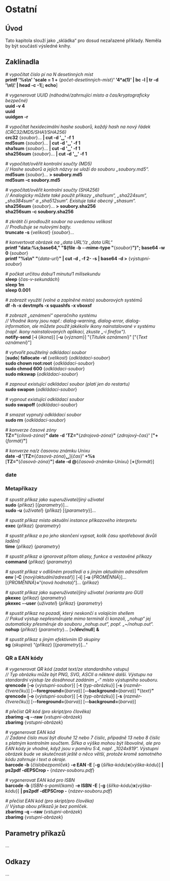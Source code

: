 <!--

Linux Kniha kouzel, kapitola Ostatní
Copyright (c) 2019 Singularis <singularis@volny.cz>

Toto dílo je dílem svobodné kultury; můžete ho šířit a modifikovat pod
podmínkami licence Creative Commons Attribution-ShareAlike 4.0 International
vydané neziskovou organizací Creative Commons. Text licence je přiložený
k tomuto projektu nebo ho můžete najít na webové adrese:

https://creativecommons.org/licenses/by-sa/4.0/

-->

# Ostatní

## Úvod
Tato kapitola slouží jako „skládka“ pro dosud nezařazené příklady.
Neměla by být součástí výsledné knihy.

## Zaklínadla

*# vypočítat číslo pí na N desetinných míst*<br>
**printf '%s\\n' 'scale = 1 +** {*počet-desetinných-míst*}**' '4\*a(1)' \| bc -l \| tr -d '\\n\\\\' \| head -c -1**[**; echo**]

*# vygenerovat UUID (náhodné/zahrnující místo a čas/kryptograficky bezpečné)*<br>
**uuid -v 4**<br>
**uuid**<br>
**uuidgen -r**

*# vypočítat hexidecimální hashe souborů, každý hash na nový řádek (CRC32/MD5/SHA1/SHA256)*<br>
**crc32** {*soubor*}... **\| cut -d '&blank;' -f 1**<br>
**md5sum** {*soubor*}... **\| cut -d '&blank;' -f 1**<br>
**sha1sum** {*soubor*}... **\| cut -d '&blank;' -f 1**<br>
**sha256sum** {*soubor*}... **\| cut -d '&blank;' -f 1**

*# vypočítat/ověřit kontrolní součty (MD5)*<br>
*// Hashe souborů a jejich názvy se uloží do souboru „soubory.md5“.*<br>
**md5sum** {*soubor*}... **&gt; soubory.md5**<br>
**md5sum -c soubory.md5**

*# vypočítat/ověřit kontrolní součty (SHA256)*<br>
*// Analogicky můžete také použít příkazy „sha1sum“, „sha224sum“, „sha384sum“ a „sha512sum“. Existuje také obecný „shasum“.*<br>
**sha256sum** {*soubor*}... **&gt; soubory.sha256**<br>
**sha256sum -c soubory.sha256**

*# zkrátit či prodloužit soubor na uvedenou velikost*<br>
*// Prodlužuje se nulovými bajty.*<br>
**truncate -s** {*velikost*} {*soubor*}...

*# konvertovat obrázek na „data URL“/z „data URL“*<br>
**printf "data:%s;base64," "$(file -b \-\-mime-type "**{*soubor*}**")"; base64 -w 0** {*soubor*}<br>
**printf "%s\\n" "**{*data-url*}**" \| cut -d , -f 2- -s \| base64 -d &gt;** {*výstupní-soubor*}

*# počkat určitou dobu/1 minutu/1 milisekundu*<br>
**sleep** {*čas-v-sekundách*}<br>
**sleep 1m**<br>
**sleep 0.001**

*# zobrazit využití (volné a zaplněné místo) souborových systémů*<br>
**df -h -x devtmpfs -x squashfs -x vboxsf**
<!--
TODO: Vylepšit řazení; první pokus: | LC_ALL=C sort -k 6
-->

*# zobrazit „oznámení“ operačního systému*<br>
*// Vhodné ikony jsou např.: dialog-warning, dialog-error, dialog-information, ale můžete použít jakékoliv ikony nainstalované v systému (např. ikony nainstalovaných aplikací, zkuste „-i firefox“).*<br>
**notify-send** [**-i** {*ikona*}] [**-u** {*význam*}] "{*Titulek oznámení*}" ["{*Text oznámení*}"]

<!--
Kategorie: http://www.galago-project.org/specs/notification/0.9/x211.html
-->

*# vytvořit použitelný odkládací soubor*<br>
[**sudo**] **fallocate -vl** {*velikost*} {*odkládací-soubor*}<br>
**sudo chown root:root** {*odkládací-soubor*}<br>
**sudo chmod 600** {*odkládací-soubor*}<br>
**sudo mkswap** {*odkládací-soubor*}

*# zapnout existující odkládací soubor (platí jen do restartu)*<br>
**sudo swapon** {*odkládací-soubor*}

*# vypnout existující odkládací soubor*<br>
**sudo swapoff** {*odkládací-soubor*}

*# smazat vypnutý odkládací soubor*<br>
**sudo rm** {*odkládací-soubor*}

*# konverze časové zóny*<br>
**TZ="**{*cílová-zóna*}**" date -d 'TZ="**{*zdrojová-zóna*}**"** {*zdrojový-čas*}**'** [**"+**{*formát*}**"**]

*# konverze na/z časovou známku Unixu*<br>
**date -d '**[**TZ=**{*časová-zóna*}**&blank;**]{*čas*}**' +%s**<br>
[**TZ="**{*časová-zóna*}**"**] **date -d @**{*časová-známka-Unixu*} [**+**{*formát*}]

### date

### Metapříkazy

*# spustit příkaz jako superuživatel/jiný uživatel*<br>
**sudo** {*příkaz*} [{*parametry*}]...<br>
**sudo -u** {*uživatel*} {*příkaz*} [{*parametry*}]...

*# spustit příkaz místo aktuální instance příkazového interpretu*<br>
**exec** {*příkaz*} {*parametry*}

*# spustit příkaz a po jeho skončení vypsat, kolik času spotřeboval (kvůli ladění)*<br>
**time** {*příkaz*} {*parametry*}

*# spustit příkaz a ignorovat přitom aliasy, funkce a vestavěné příkazy*<br>
**command** {*příkaz*} {*parametry*}

*# spustit příkaz v odlišném prostředí a s jiným aktuálním adresářem*<br>
**env** [**-C** {*nový/aktuální/adresář*}] [**-i**] [**-u** {*PROMĚNNÁ*}]... [{*PROMĚNNÁ*}**='**{*nová hodnota*}**'**]... {*příkaz*}

*# spustit příkaz jako superuživatel/jiný uživatel (varianta pro GUI)*<br>
**pkexec** {*příkaz*} {*parametry*}<br>
**pkexec \-\-user** {*uživatel*} {*příkaz*} {*parametry*}

*# spustit příkaz na pozadí, který neskončí s volajícím shellem*<br>
*// Pokud výstup nepřesměrujete mimo terminál či konzoli, „nohup“ jej automaticky přesměruje do souboru „nohup.out“, popř. „~/nohup.out“.*
**nohup** {*příkaz*} {*parametry*}... [**&gt;/dev/null**] **&amp;**

*# spustit příkaz s jiným efektivním ID skupiny*<br>
**sg** {*skupina*} **'**{*příkaz*} [{*parametry*}]...**'**


### QR a EAN kódy

*# vygenerovat QR kód (zadat text/ze standardního vstupu)*<br>
*// Typ obrázku může být PNG, SVG, ASCII a některé další. Výstupu na standardní výstup lze dosáhnout zadáním „-“ místo výstupního souboru.*<br>
**qrencode** [**-o** {*výstupní-soubor*}] [**-t** {*typ-obrázku*}] [**-s** {*rozměr-čtverečku*}] [**\-\-foreground=**{*barva*}] [**\-\-background=**{*barva*}] **"**{*text*}**"**<br>
**qrencode** [**-o** {*výstupní-soubor*}] [**-t** {*typ-obrázku*}] [**-s** {*rozměr-čtverečku*}] [**\-\-foreground=**{*barva*}] [**\-\-background=**{*barva*}]
<!--
Vyžaduje balík: qrencode
-->

*# přečíst QR kód (pro skript/pro člověka)*<br>
**zbarimg -q \-\-raw** {*vstupní-obrázek*}<br>
**zbarimg** {*vstupní-obrázek*}
<!--
Vyžaduje balík „zbar-tools“.
-->

*# vygenerovat EAN kód*<br>
*// Zadané číslo musí být dlouhé 12 nebo 7 číslic, případně 13 nebo 8 číslic s platným kontrolním součtem. Šířka a výška mohou být libovolné, ale pro EAN kódy je vhodné, když jsou v poměru 5:4, např. „1024x819“. Výstupní obrázek bude ve skutečnosti ještě o něco větší, protože kromě samotného kódu zahrnuje i text a okraje.*<br>
**barcode -b** {*číslobezpomlček*} **-e EAN -E** [**-g** {*šířka-kódu*}**x**{*výška-kódu*}] **\| ps2pdf -dEPSCrop -** {*název-souboru.pdf*}
<!--
Vyžaduje balík „barcode“ a povolit čtení formátu EPS.
Také možno „**epspdf** {*název-souboru*}**.eps**“ a umí konverzi na grayscale, ale vyžaduje balík „texlive-pictures“.
-->

*# vygenerovat EAN kód pro ISBN*<br>
**barcode -b** {*ISBN-s-pomlčkami*} **-e ISBN -E** [**-g** {*šířka-kódu*}**x**{*výška-kódu*}] **\| ps2pdf -dEPSCrop -** {*název-souboru.pdf*}


*# přečíst EAN kód (pro skript/pro člověka)*<br>
*// Výstup obou příkazů je bez pomlček.*<br>
**zbarimg -q \-\-raw** {*vstupní-obrázek*}<br>
**zbarimg** {*vstupní-obrázek*}
<!--
Vyžaduje balík „zbar-tools“.
-->

<!--
Viz csvquote:
https://github.com/dbro/csvquote
-->


<!--
...
-->


## Parametry příkazů
...

## Odkazy
...

<!--
How to Add Swap Space:
https://www.digitalocean.com/community/tutorials/how-to-add-swap-space-on-ubuntu-16-04

-->

